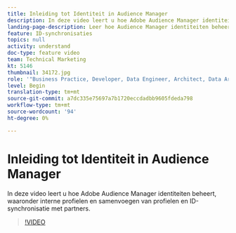 ```yaml
---
title: Inleiding tot Identiteit in Audience Manager
description: In deze video leert u hoe Adobe Audience Manager identiteiten beheert, waaronder interne profielen en samenvoegen van profielen en ID-synchronisatie met partners.
landing-page-description: Leer hoe Audience Manager identiteiten beheert, inclusief interne profielen en samenvoegen van profielen en id-synchronisatie met partners.
feature: ID-synchronisaties
topics: null
activity: understand
doc-type: feature video
team: Technical Marketing
kt: 5146
thumbnail: 34172.jpg
role: '"Business Practice, Developer, Data Engineer, Architect, Data Architect, Administrator, Leader"'
level: Begin
translation-type: tm+mt
source-git-commit: a7dc335e75697a7b1720eccdadbb9605fdeda798
workflow-type: tm+mt
source-wordcount: '94'
ht-degree: 0%

---
```



# Inleiding tot Identiteit in Audience Manager

In deze video leert u hoe Adobe Audience Manager identiteiten beheert, waaronder interne profielen en samenvoegen van profielen en ID-synchronisatie met partners.

>[!VIDEO](https://video.tv.adobe.com/v/34172/?quality=12)
